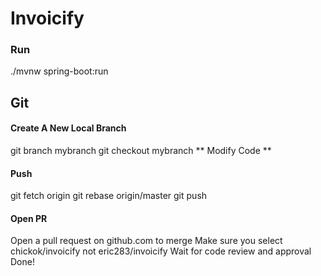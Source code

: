 # Invoicify

### Run
./mvnw spring-boot:run

## Git
#### Create A New Local Branch
git branch mybranch
git checkout mybranch
** Modify Code **
#### Push
git fetch origin
git rebase origin/master
git push
#### Open PR
Open a pull request on github.com to merge
Make sure you select chickok/invoicify not eric283/invoicify
Wait for code review and approval
Done!